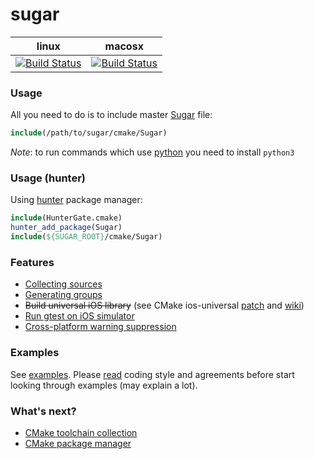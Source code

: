 # sugar
| linux                           | macosx                          |
|---------------------------------|---------------------------------|
| [![Build Status][master]][repo] | [![Build Status][macosx]][repo] |

[master]: https://travis-ci.org/ruslo/sugar.png?branch=master
[macosx]: https://travis-ci.org/ruslo/sugar.png?branch=travis.macosx
[repo]: https://travis-ci.org/ruslo/sugar

### Usage
All you need to do is to include master [Sugar](https://github.com/ruslo/sugar/tree/master/cmake) file:
```cmake
include(/path/to/sugar/cmake/Sugar)
```

*Note*: to run commands which use [python](https://github.com/ruslo/sugar/tree/master/python) you need to install `python3`

### Usage (hunter)
Using [hunter](http://github.com/ruslo/hunter) package manager:
```cmake
include(HunterGate.cmake)
hunter_add_package(Sugar)
include(${SUGAR_ROOT}/cmake/Sugar)
```

### Features
* [Collecting sources](https://github.com/ruslo/sugar/wiki/Collecting-sources)
* [Generating groups](https://github.com/ruslo/sugar/wiki/Generating-groups)
* ~~Build universal iOS library~~ (see CMake ios-universal
[patch](https://github.com/ruslo/CMake/releases) and [wiki](https://github.com/ruslo/sugar/wiki/Building-universal-ios-library))
* [Run gtest on iOS simulator](https://github.com/ruslo/sugar/tree/master/cmake/core#sugar_add_ios_gtest)
* [Cross-platform warning suppression](https://github.com/ruslo/sugar/wiki/Cross-platform-warning-suppression)

### Examples
See [examples](https://github.com/ruslo/sugar/tree/master/examples).
Please [read](https://github.com/ruslo/0/wiki/CMake) coding style and
agreements before start looking through examples (may explain a lot).

### What's next?
* [CMake toolchain collection](https://github.com/ruslo/polly)
* [CMake package manager](https://github.com/ruslo/hunter)
